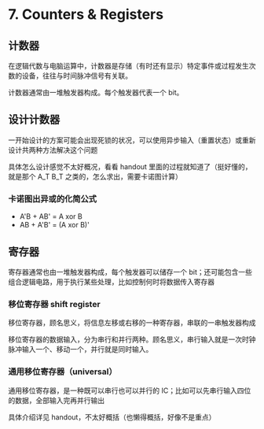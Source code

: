
7\. Counters \& Registers
=========================


计数器
---


在逻辑代数与电脑运算中，计数器是存储（有时还有显示）特定事件或过程发生次数的设备，往往与时间脉冲信号有关联。


计数器通常由一堆触发器构成。每个触发器代表一个 bit。


设计计数器
-----


一开始设计的方案可能会出现死锁的状况，可以使用异步输入（重置状态）或重新设计共两种方法解决这个问题


具体怎么设计感觉不太好概况，看看 handout 里面的过程就知道了（挺好懂的，就是那个 A\_T B\_T 之类的，怎么求出，需要卡诺图计算）


### 卡诺图出异或的化简公式


* A'B \+ AB' \= A xor B
* AB \+ A'B' \= (A xor B)'


寄存器
---


寄存器通常也由一堆触发器构成，每个触发器可以储存一个 bit；还可能包含一些组合逻辑电路，用于执行某些处理，比如控制何时将数据传入寄存器


### 移位寄存器 shift register


移位寄存器，顾名思义，将信息左移或右移的一种寄存器，串联的一串触发器构成


移位寄存器的数据输入，分为串行和并行两种。顾名思义，串行输入就是一次时钟脉冲输入一个、移动一个，并行就是同时输入。


### 通用移位寄存器（universal）


通用移位寄存器，是一种既可以串行也可以并行的 IC；比如可以先串行输入四位的数据，全部输入完再并行输出


具体介绍详见 handout，不太好概括（也懒得概括，好像不是重点）


